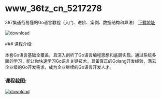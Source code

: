 # www_36tz_cn_5217278
387集通俗易懂的Go语言教程（入门、进阶、案例、数据结构和算法）
[下载地址](http://www.36tz.cn/article/5217278 "下载地址")
<br/></br>[![download](http://36tz.cn/muke_img/2020_12_1-133.png "下载地址")](http://www.36tz.cn/article/5217278 "下载地址")
<br/></br>### 课程介绍:<br/></br>本套Go语言基础全覆盖，且深入剖析了Go语言编程思想和底层实现。通过系统多面的学习，能让你快速学习Go语言关键技术，具备真正的Golang开发经验，满去企业级的Go开发需求，成为企业继续的Go语言开发人才。

### 课程截图:
[![download](http://36tz.cn/muke_img/2020_12_2-125.png "下载地址")](http://www.36tz.cn/article/5217278 "下载地址")
